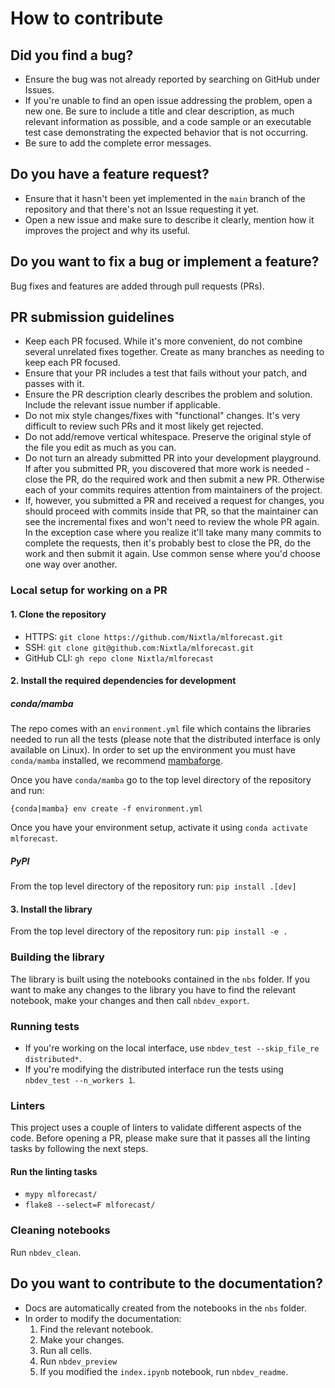 # How to contribute

## Did you find a bug?

* Ensure the bug was not already reported by searching on GitHub under Issues.
* If you're unable to find an open issue addressing the problem, open a new one. Be sure to include a title and clear description, as much relevant information as possible, and a code sample or an executable test case demonstrating the expected behavior that is not occurring.
* Be sure to add the complete error messages.

## Do you have a feature request?

* Ensure that it hasn't been yet implemented in the `main` branch of the repository and that there's not an Issue requesting it yet.
* Open a new issue and make sure to describe it clearly, mention how it improves the project and why its useful.

## Do you want to fix a bug or implement a feature?

Bug fixes and features are added through pull requests (PRs).

##  PR submission guidelines

* Keep each PR focused. While it's more convenient, do not combine several unrelated fixes together. Create as many branches as needing to keep each PR focused.
* Ensure that your PR includes a test that fails without your patch, and passes with it.
* Ensure the PR description clearly describes the problem and solution. Include the relevant issue number if applicable.
* Do not mix style changes/fixes with "functional" changes. It's very difficult to review such PRs and it most likely get rejected.
* Do not add/remove vertical whitespace. Preserve the original style of the file you edit as much as you can.
* Do not turn an already submitted PR into your development playground. If after you submitted PR, you discovered that more work is needed - close the PR, do the required work and then submit a new PR. Otherwise each of your commits requires attention from maintainers of the project.
* If, however, you submitted a PR and received a request for changes, you should proceed with commits inside that PR, so that the maintainer can see the incremental fixes and won't need to review the whole PR again. In the exception case where you realize it'll take many many commits to complete the requests, then it's probably best to close the PR, do the work and then submit it again. Use common sense where you'd choose one way over another.

### Local setup for working on a PR

#### 1. Clone the repository
* HTTPS: `git clone https://github.com/Nixtla/mlforecast.git`
* SSH: `git clone git@github.com:Nixtla/mlforecast.git`
* GitHub CLI: `gh repo clone Nixtla/mlforecast`

#### 2. Install the required dependencies for development
##### conda/mamba
The repo comes with an `environment.yml` file which contains the libraries needed to run all the tests (please note that the distributed interface is only available on Linux). In order to set up the environment you must have `conda/mamba` installed, we recommend [mambaforge](https://github.com/conda-forge/miniforge#mambaforge).

Once you have `conda/mamba` go to the top level directory of the repository and run:
```
{conda|mamba} env create -f environment.yml
```

Once you have your environment setup, activate it using `conda activate mlforecast`.
##### PyPI
From the top level directory of the repository run: `pip install .[dev]`

#### 3. Install the library
From the top level directory of the repository run: `pip install -e .`

### Building the library
The library is built using the notebooks contained in the `nbs` folder. If you want to make any changes to the library you have to find the relevant notebook, make your changes and then call `nbdev_export`.

### Running tests

* If you're working on the local interface, use `nbdev_test --skip_file_re distributed*`.
* If you're modifying the distributed interface run the tests using `nbdev_test --n_workers 1`.
### Linters
This project uses a couple of linters to validate different aspects of the code. Before opening a PR, please make sure that it passes all the linting tasks by following the next steps.

#### Run the linting tasks
* `mypy mlforecast/`
* `flake8 --select=F mlforecast/`

### Cleaning notebooks
Run `nbdev_clean`.
## Do you want to contribute to the documentation?

* Docs are automatically created from the notebooks in the `nbs` folder.
* In order to modify the documentation:
    1. Find the relevant notebook.
    2. Make your changes.
    3. Run all cells.
    4. Run `nbdev_preview`
    5. If you modified the `index.ipynb` notebook, run `nbdev_readme`.